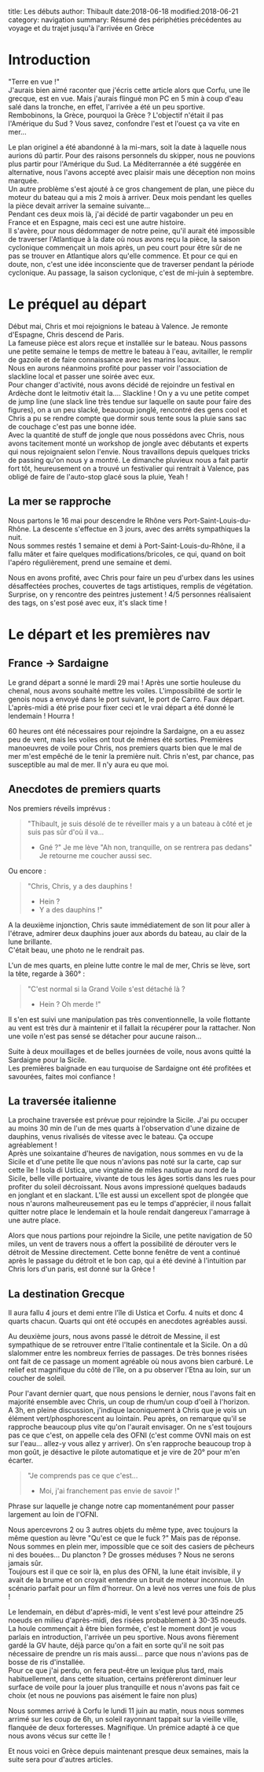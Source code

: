 title: Les débuts
author: Thibault
date:2018-06-18
modified:2018-06-21
category: navigation
summary: Résumé des périphéties précédentes au voyage et du trajet jusqu'à l'arrivée en Grèce

Introduction
============

"Terre en vue !"  
J'aurais bien aimé raconter que j'écris cette article alors que Corfu, une île grecque, est en vue. Mais j'aurais flingué mon PC en 5 min à coup d'eau salé dans la tronche, en effet, l'arrivée a été un peu sportive.  
Rembobinons, la Grèce, pourquoi la Grèce ? L'objectif n'était il pas l'Amérique du Sud ? Vous savez, confondre l'est et l'ouest ça va vite en mer...

Le plan originel a été abandonné à la mi-mars, soit la date à laquelle nous aurions dû partir. Pour des raisons personnels du skipper, nous ne pouvions plus partir pour l'Amérique du Sud. La Méditerrannée a été suggérée en alternative, nous l'avons accepté avec plaisir mais une déception non moins marquée.  
Un autre problème s'est ajouté à ce gros changement de plan, une pièce du moteur du bateau qui a mis 2 mois à arriver. Deux mois pendant les quelles la pièce devait arriver la semaine suivante...  
Pendant ces deux mois là, j'ai décidé de partir vagabonder un peu en France et en Espagne, mais ceci est une autre histoire.  
Il s'avère, pour nous dédommager de  notre peine, qu'il aurait été impossible de traverser l'Atlantique à la date où nous avons reçu la pièce, la saison cyclonique commençait un mois après, un peu court pour être sûr de ne pas se trouver en Atlantique alors qu'elle commence. Et pour ce qui en doute, non, c'est une idée inconsciente que de traverser pendant la période cyclonique. Au passage, la saison cyclonique, c'est de mi-juin à septembre.

Le préquel au départ
===================

Début mai, Chris et moi rejoignions le bateau à Valence. Je remonte d'Espagne, Chris descend de Paris.  
La fameuse pièce est alors reçue et installée sur le bateau. Nous passons une petite semaine le temps de mettre le bateau à l'eau, avitailler, le remplir de gazoile et de faire connaissance avec les marins locaux.  
Nous en aurons néanmoins profité pour passer voir l'association de slackline local et passer une soirée avec eux.  
Pour changer d'activité, nous avons décidé de rejoindre un festival en Ardèche dont le leitmotiv était la.... Slackline ! On y a vu une petite compet de jump line (une slack line très tendue sur laquelle on saute pour faire des figures), on a un peu slacké, beaucoup jonglé, rencontré des gens cool et Chris a pu se rendre compte que dormir sous tente sous la pluie sans sac de couchage c'est pas une bonne idée.   
Avec la quantité de stuff de jongle que nous possédons avec Chris, nous avons tacitement monté un workshop de jongle avec débutants et experts qui nous rejoignaient selon l'envie. Nous travaillons depuis quelques tricks de passing qu'on nous y a montré.
Le dimanche pluvieux nous a fait partir fort tôt, heureusement on a trouvé un festivalier qui rentrait à Valence, pas obligé de faire de l'auto-stop glacé sous la pluie, Yeah !

La mer se rapproche
-------------------

Nous partons le 16 mai pour descendre le Rhône vers Port-Saint-Louis-du-Rhône. La descente s'effectue en 3 jours, avec des arrêts sympathiques la nuit.  
Nous sommes restés 1 semaine et demi à Port-Saint-Louis-du-Rhône, il a fallu mâter et faire quelques modifications/bricoles, ce qui, quand on boit l'apéro régulièrement, prend une semaine et demi.  

Nous en avons profité, avec Chris pour faire un peu d'urbex dans les usines désaffectées proches, couvertes de tags artistiques, remplis de végétation. Surprise, on y rencontre des peintres justement ! 4/5 personnes réalisaient des tags, on s'est posé avec eux, it's slack time !

Le départ et les premières nav
=========

France -> Sardaigne
----

Le grand départ a sonné le mardi 29 mai ! Après une sortie houleuse du chenal, nous avons souhaité mettre les voiles. L'impossibilité de sortir le genois nous a envoyé dans le port suivant, le port de Carro. Faux départ.  
L'après-midi a été prise pour fixer ceci et le vrai départ a été donné le lendemain ! Hourra !   

60 heures ont été nécessaires pour rejoindre la Sardaigne, on a eu assez peu de vent, mais les voiles ont tout de mêmes été sorties. Premières manoeuvres de voile pour Chris, nos premiers quarts bien que le mal de mer m'est empêché de le tenir la première nuit. Chris n'est, par chance, pas susceptible au mal de mer. Il n'y aura eu que moi.

Anecdotes de premiers quarts
-------------------

Nos premiers réveils imprévus :  

> "Thibault, je suis désolé de te réveiller mais y a un bateau à côté et je suis pas sûr d'où il va...  
> - Gné ?" Je me lève "Ah non, tranquille, on se rentrera pas dedans" Je retourne me coucher aussi sec.

Ou encore :  

> "Chris, Chris, y a des dauphins !  
> - Hein ?  
> - Y a des dauphins !"

A la deuxième injonction, Chris saute immédiatement de son lit pour aller à l'étrave, admirer deux dauphins jouer aux abords du bateau, au clair de la lune brillante.  
C'était beau, une photo ne le rendrait pas.  

L'un de mes quarts, en pleine lutte contre le mal de mer, Chris se lève, sort la tête, regarde à 360° :

> "C'est normal si la Grand Voile s'est détaché là ?  
> - Hein ? Oh merde !"  

 Il s'en est suivi une manipulation pas très conventionnelle, la voile flottante au vent est très dur à maintenir et il fallait la récupérer pour la rattacher. Non une voile n'est pas sensé se détacher pour aucune raison...

Suite à deux mouillages et de belles journées de voile, nous avons quitté la Sardaigne pour la Sicile.  
Les premières baignade en eau turquoise de Sardaigne ont été profitées et savourées, faites moi confiance !

La traversée italienne
------------

La prochaine traversée est prévue pour rejoindre la Sicile. J'ai pu occuper au moins 30 min de l'un de mes quarts à l'observation d'une dizaine de dauphins, venus rivalisés de vitesse avec le bateau. Ça occupe agréablement !  
Après une soixantaine d'heures de navigation, nous sommes en vu de la Sicile et d'une petite île que nous n'avions pas noté sur la carte, cap sur cette île ! Isola di Ustica, une vingtaine de miles nautique au nord de la Sicile, belle ville portuaire, vivante de tous les âges sortis dans les rues pour profiter du soleil décroissant. Nous avons impressioné quelques badauds en jonglant et en slackant. L'île est aussi un excellent spot de plongée que nous n'aurons malheureusement pas eu le temps d'apprécier, il nous fallait quitter notre place le lendemain et la houle rendait dangereux l'amarrage à une autre place.

Alors que nous partions pour rejoindre la Sicile, une petite navigation de 50 miles, un vent de travers nous a offert la possibilité de dérouter vers le détroit de Messine directement. Cette bonne fenêtre de vent a continué après le passage du détroit et le bon cap, qui a été deviné à l'intuition par Chris lors d'un paris, est donné sur la Grèce !

La destination Grecque
------------------

Il aura fallu 4 jours et demi entre l'île di Ustica et Corfu. 4 nuits et donc 4 quarts chacun. Quarts qui ont été occupés en anecdotes agréables aussi.

Au deuxième jours, nous avons passé le détroit de Messine, il est sympathique de se retrouver entre l'Italie continentale et la Sicile. On a dû slalommer entre les nombreux ferries de passages. De très bonnes risées ont fait de ce passage un moment agréable où nous avons bien carburé. Le relief est magnifique du côté de l'île, on a pu observer l'Etna au loin, sur un coucher de soleil.

Pour l'avant dernier quart, que nous pensions le dernier, nous l'avons fait en majorité ensemble avec Chris, un coup de rhum/un coup d'oeil à l'horizon. A 3h, en pleine discussion, j'indique laconiquement à Chris que je vois un élément vert/phosphorescent au lointain. Peu après, on remarque qu'il se rapproche beaucoup plus vite qu'on l'aurait envisager. On ne s'est toujours pas ce que c'est, on appelle cela des OFNI (c'est comme OVNI mais on est sur l'eau... allez-y vous allez y arriver). On s'en rapproche beaucoup trop à mon goût, je désactive le pilote automatique et je vire de 20° pour m'en écarter.

> "Je comprends pas ce que c'est...  
> - Moi, j'ai franchement pas envie de savoir !"  

Phrase sur laquelle je change notre cap momentanément pour passer largement au loin de l'OFNI.  

Nous apercevrons 2 ou 3 autres objets du même type, avec toujours la même question au lèvre "Qu'est ce que le fuck ?" Mais pas de réponse. Nous sommes en plein mer, impossible que ce soit des casiers de pêcheurs ni des bouées... Du plancton ? De grosses méduses ? Nous ne serons jamais sûr.  
Toujours est il que ce soir là, en plus des OFNI, la lune était invisible, il y avait de la brume et on croyait entendre un bruit de moteur inconnue. Un scénario parfait pour un film d'horreur. On a levé nos verres une fois de plus !

Le lendemain, en début d'après-midi, le vent s'est levé pour atteindre 25 noeuds en milieu d'après-midi, des risées probablement à 30-35 noeuds. La houle commençait à être bien formée, c'est le moment dont je vous parlais en introduction, l'arrivée un peu sportive. Nous avons fièrement gardé la GV haute, déjà parce qu'on a fait en sorte qu'il ne soit pas nécessaire de prendre un ris mais aussi... parce que nous n'avions pas de bosse de ris d'installée.  
Pour ce que j'ai perdu, on fera peut-être un lexique plus tard, mais habituellement, dans cette situation, certains préfèreront diminuer leur surface de voile pour la jouer plus tranquille et nous n'avons pas fait ce choix (et nous ne pouvions pas aisément le faire non plus)

Nous sommes arrivé à Corfu le lundi 11 juin au matin, nous nous sommes arrimé sur les coup de 6h, un soleil rayonnant tappait sur la vieille ville, flanquée de deux forteresses. Magnifique. Un prémice adapté à ce que nous avons vécus sur cette île !

Et nous voici en Grèce depuis maintenant presque deux semaines, mais la suite sera pour d'autres articles.
